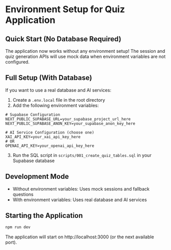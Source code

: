 # Environment Setup for Quiz Application

## Quick Start (No Database Required)
The application now works without any environment setup! The session and quiz generation APIs will use mock data when environment variables are not configured.

## Full Setup (With Database)
If you want to use a real database and AI services:

1. Create a `.env.local` file in the root directory
2. Add the following environment variables:

```
# Supabase Configuration
NEXT_PUBLIC_SUPABASE_URL=your_supabase_project_url_here
NEXT_PUBLIC_SUPABASE_ANON_KEY=your_supabase_anon_key_here

# AI Service Configuration (choose one)
XAI_API_KEY=your_xai_api_key_here
# OR
OPENAI_API_KEY=your_openai_api_key_here
```

3. Run the SQL script in `scripts/001_create_quiz_tables.sql` in your Supabase database

## Development Mode
- Without environment variables: Uses mock sessions and fallback questions
- With environment variables: Uses real database and AI services

## Starting the Application
```bash
npm run dev
```

The application will start on http://localhost:3000 (or the next available port).
